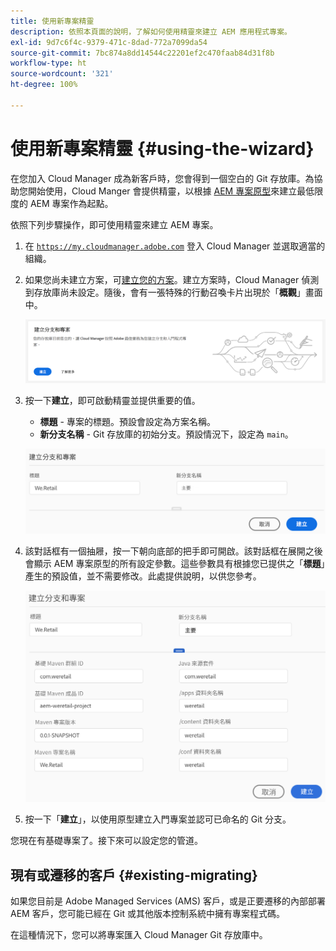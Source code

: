 ```yaml
---
title: 使用新專案精靈
description: 依照本頁面的說明，了解如何使用精靈來建立 AEM 應用程式專案。
exl-id: 9d7c6f4c-9379-471c-8dad-772a7099da54
source-git-commit: 7bc874a8dd14544c22201ef2c470faab84d31f8b
workflow-type: ht
source-wordcount: '321'
ht-degree: 100%

---
```



# 使用新專案精靈 {#using-the-wizard}

在您加入 Cloud Manager 成為新客戶時，您會得到一個空白的 Git 存放庫。為協助您開始使用，Cloud Manger 會提供精靈，以根據 [AEM 專案原型](https://github.com/adobe/aem-project-archetype)來建立最低限度的 AEM 專案作為起點。

依照下列步驟操作，即可使用精靈來建立 AEM 專案。

1. 在 [`https://my.cloudmanager.adobe.com`](https://my.cloudmanager.adobe.com) 登入 Cloud Manager 並選取適當的組織。

1. 如果您尚未建立方案，可[建立您的方案](program-setup.md)。建立方案時，Cloud Manager 偵測到存放庫尚未設定。隨後，會有一張特殊的行動召喚卡片出現於「**概觀**」畫面中。

   ![建立專案 CTA](/help/assets/image2018-10-3_14-29-44.png)

1. 按一下&#x200B;**建立**，即可啟動精靈並提供重要的值。

   * **標題** - 專案的標題。預設會設定為方案名稱。
   * **新分支名稱** - Git 存放庫的初始分支。預設情況下，設定為 `main`。

   ![專案值](/help/assets/screen_shot_2018-10-08at55825am.png)

1. 該對話框有一個抽屜，按一下朝向底部的把手即可開啟。該對話框在展開之後會顯示 AEM 專案原型的所有設定參數。這些參數具有根據您已提供之「**標題**」產生的預設值，並不需要修改。此處提供說明，以供您參考。

   ![詳細的原型參數](/help/assets/screen_shot_2018-10-08at60032am.png)

1. 按一下「**建立**」，以使用原型建立入門專案並認可已命名的 Git 分支。

您現在有基礎專案了。接下來可以設定您的管道。

## 現有或遷移的客戶 {#existing-migrating}

如果您目前是 Adobe Managed Services (AMS) 客戶，或是正要遷移的內部部署 AEM 客戶，您可能已經在 Git 或其他版本控制系統中擁有專案程式碼。

在這種情況下，您可以將專案匯入 Cloud Manager Git 存放庫中。
